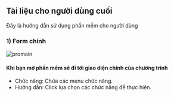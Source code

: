 ## Tài liệu cho người dùng cuối

Đây là hướng dẫn sử dụng phần mềm cho người dùng

### 1) Form chính
![promain](https://user-images.githubusercontent.com/27407242/28236322-93654f9a-694d-11e7-8fec-37c9de4a5cd3.JPG)
#### Khi bạn mở phần mềm sẽ đi tới giao diện chính của chương trình
* Chức năng: Chứa các menu chức năng. 
* Hướng dẫn: Click lựa chọn các chức năng để thực hiện.
